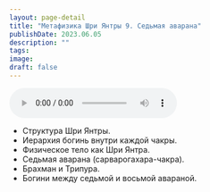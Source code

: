 ```yaml
---
layout: page-detail
title: "Метафизика Шри Янтры 9. Седьмая аварана"
publishDate: 2023.06.05
description: ""
tags:
image:
draft: false
---
```


<audio title="2023.06.05 - Метафизика Шри Янтры 9. Седьмая аварана.mp3" src="https://filer-api.advayta.org/v1.0/public/files/73760" controls=""></audio>

* Структура Шри Янтры.
* Иерархия богинь внутри каждой чакры.
* Физическое тело как Шри Янтра.
* Седьмая аварана (сарварогахара-чакра).
* Брахман и Трипура.
* Богини между седьмой и восьмой авараной.

  
